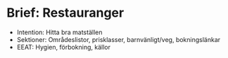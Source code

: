 # Brief: Restauranger
- Intention: Hitta bra matställen
- Sektioner: Områdeslistor, prisklasser, barnvänligt/veg, bokningslänkar
- EEAT: Hygien, förbokning, källor
